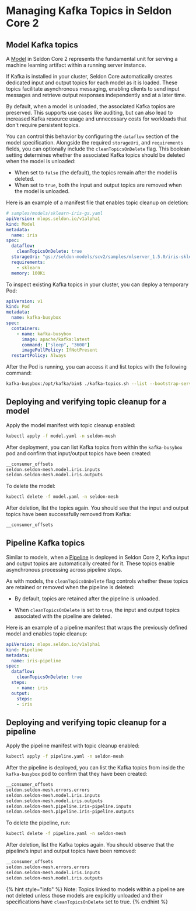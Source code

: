 # Managing Kafka Topics in Seldon Core 2

## Model Kafka topics

A [Model](./kubernetes/resources/model.md) in Seldon Core 2 represents the fundamental unit for serving a machine learning artifact within a running server instance.

If Kafka is installed in your cluster, Seldon Core automatically creates dedicated input and output topics for each model as it is loaded. These topics facilitate asynchronous messaging, enabling clients to send input messages and retrieve output responses independently and at a later time.

By default, when a model is unloaded, the associated Kafka topics are preserved. This supports use cases like auditing, but can also lead to increased Kafka resource usage and unnecessary costs for workloads that don't require persistent topics.

You can control this behavior by configuring the `dataflow` section of the model specification. Alongside the required `storageUri`, and `requirements` fields, you can optionally include the `cleanTopicsOnDelete` flag. This boolean setting determines whether the associated Kafka topics should be deleted when the model is unloaded:

* When set to `false` (the default), the topics remain after the model is deleted.
* When set to `true`, both the input and output topics are removed when the model is unloaded.

Here is an example of a manifest file that enables topic cleanup on deletion:
```yaml
# samples/models/sklearn-iris-gs.yaml
apiVersion: mlops.seldon.io/v1alpha1
kind: Model
metadata:
  name: iris
spec:
  dataflow:
    cleanTopicsOnDelete: true
  storageUri: "gs://seldon-models/scv2/samples/mlserver_1.5.0/iris-sklearn"
  requirements:
    - sklearn
  memory: 100Ki
```

To inspect existing Kafka topics in your cluster, you can deploy a temporary Pod:
```yaml
apiVersion: v1
kind: Pod
metadata:
  name: kafka-busybox
spec:
  containers:
    - name: kafka-busybox
      image: apache/kafka:latest
      command: ["sleep", "3600"]
      imagePullPolicy: IfNotPresent
  restartPolicy: Always
```

After the Pod is running, you can access it and list topics with the following command:

```bash
kafka-busybox:/opt/kafka/bin$ ./kafka-topics.sh --list --bootstrap-server $SELDON_KAFKA_BOOTSTRAP_PORT_9092_TCP
```

## Deploying and verifying topic cleanup for a model

Apply the model manifest with topic cleanup enabled:
```bash
kubectl apply -f model.yaml -n seldon-mesh
```

After deployment, you can list Kafka topics from within the `kafka-busybox` pod and confirm that input/output topics have been created:
```bash
__consumer_offsets
seldon.seldon-mesh.model.iris.inputs
seldon.seldon-mesh.model.iris.outputs
```

To delete the model:
```bash
kubectl delete -f model.yaml -n seldon-mesh
```

After deletion, list the topics again. You should see that the input and output topics have been successfully removed from Kafka:
```bash
__consumer_offsets
```

## Pipeline Kafka topics

Similar to models, when a [Pipeline](./kubernetes/resources/pipeline.md) is deployed in Seldon Core 2, Kafka input and output topics are automatically created for it. These topics enable asynchronous processing across pipeline steps.

As with models, the `cleanTopicsOnDelete` flag controls whether these topics are retained or removed when the pipeline is deleted:

* By default, topics are retained after the pipeline is unloaded.

* When `cleanTopicsOnDelete` is set to `true`, the input and output topics associated with the pipeline are deleted.

Here is an example of a pipeline manifest that wraps the previously defined model and enables topic cleanup:
```yaml
apiVersion: mlops.seldon.io/v1alpha1
kind: Pipeline
metadata:
  name: iris-pipeline
spec:
  dataflow:
    cleanTopicsOnDelete: true
  steps:
    - name: iris
  output:
    steps:
    - iris
```

## Deploying and verifying topic cleanup for a pipeline

Apply the pipeline manifest with topic cleanup enabled:
```bash
kubectl apply -f pipeline.yaml -n seldon-mesh
```

After the pipeline is deployed, you can list the Kafka topics from inside the `kafka-busybox` pod to confirm that they have been created:
```bash
__consumer_offsets
seldon.seldon-mesh.errors.errors
seldon.seldon-mesh.model.iris.inputs
seldon.seldon-mesh.model.iris.outputs
seldon.seldon-mesh.pipeline.iris-pipeline.inputs
seldon.seldon-mesh.pipeline.iris-pipeline.outputs
```

To delete the pipeline, run:
```bash
kubectl delete -f pipeline.yaml -n seldon-mesh
```

After deletion, list the Kafka topics again. You should observe that the pipeline’s input and output topics have been removed:
```bash
__consumer_offsets
seldon.seldon-mesh.errors.errors
seldon.seldon-mesh.model.iris.inputs
seldon.seldon-mesh.model.iris.outputs
```

{% hint style="info" %}
Note: Topics linked to models within a pipeline are not deleted unless those models are explicitly unloaded and their specifications have `cleanTopicsOnDelete` set to true.
{% endhint %}